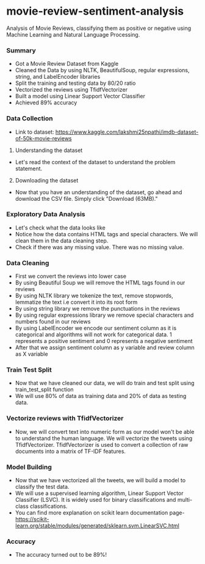 # movie-review-sentiment-analysis

Analysis of Movie Reviews, classifying them as positive or negative using Machine Learning and Natural Language Processing.
### Summary
* Got a Movie Review Dataset from Kaggle
* Cleaned the Data by using NLTK, BeautifulSoup, regular expressions, string, and LabelEncoder libraries
* Split the training and testing data by 80/20 ratio
* Vectorized the reviews using TfidfVectorizer
* Built a model using Linear Support Vector Classifier
* Achieved 89% accuracy

### Data Collection
* Link to dataset: https://www.kaggle.com/lakshmi25npathi/imdb-dataset-of-50k-movie-reviews
1. Understanding the dataset
* Let's read the context of the dataset to understand the problem statement. 
2. Downloading the dataset 
* Now that you have an understanding of the dataset, go ahead and download the CSV file. Simply click "Download (63MB)."
### Exploratory Data Analysis
* Let's check what the data looks like
* Notice how the data contains HTML tags and special characters. We will clean them in the data cleaning step.
* Check if there was any missing value. There was no missing value.
### Data Cleaning
* First we convert the reviews into lower case
* By using Beautiful Soup we will remove the HTML tags found in our reviews
* By using NLTK library we tokenize the text, remove stopwords, lemmatize the text i.e convert it into its root form
* By using string library we remove the punctuations in the reviews
* By using regular expressions library we remove special characters and numbers found in our reviews
* By using LabelEncoder we encode our sentiment column as it is categorical and algorithms will not work for categorical data. 1 represents a positive sentiment and 0 represents a negative sentiment
* After that we assign sentiment column as y variable and review column as X variable
### Train Test Split
* Now that we have cleaned our data, we will do train and test split using train_test_split function
* We will use 80% of data as training data and 20% of data as testing data.
### Vectorize reviews with TfidfVectorizer
* Now, we will convert text into numeric form as our model won't be able to understand the human language. We will vectorize the tweets using TfidfVectorizer. TfidfVectorizer is used to convert a collection of raw documents into a matrix of TF-IDF features.
### Model Building
* Now that we have vectorized all the tweets, we will build a model to classify the test data. 
* We will use a supervised learning algorithm, Linear Support Vector Classifier (LSVC). It is widely used for binary classifications and multi-class classifications.
* You can find more explanation on scikit learn documentation page-https://scikit-learn.org/stable/modules/generated/sklearn.svm.LinearSVC.html
### Accuracy
* The accuracy turned out to be 89%!
